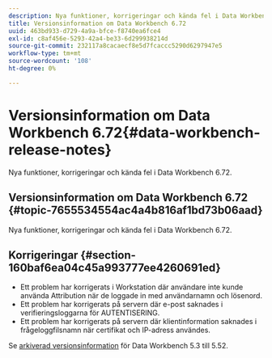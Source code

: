 ```yaml
---
description: Nya funktioner, korrigeringar och kända fel i Data Workbench 6.72.
title: Versionsinformation om Data Workbench 6.72
uuid: 463bd933-d729-4a9a-bfce-f8740ea6fce4
exl-id: c8af456e-5293-42a4-be33-6d299938214d
source-git-commit: 232117a8cacaecf8e5d7fcaccc5290d6297947e5
workflow-type: tm+mt
source-wordcount: '108'
ht-degree: 0%

---
```


# Versionsinformation om Data Workbench 6.72{#data-workbench-release-notes}

Nya funktioner, korrigeringar och kända fel i Data Workbench 6.72.

## Versionsinformation om Data Workbench 6.72 {#topic-7655534554ac4a4b816af1bd73b06aad}

Nya funktioner, korrigeringar och kända fel i Data Workbench 6.72.

## Korrigeringar {#section-160baf6ea04c45a993777ee4260691ed}

* Ett problem har korrigerats i Workstation där användare inte kunde använda Attribution när de loggade in med användarnamn och lösenord.
* Ett problem har korrigerats på servern där e-post saknades i verifieringsloggarna för AUTENTISERING.
* Ett problem har korrigerats på servern där klientinformation saknades i frågeloggfilsnamn när certifikat och IP-adress användes.

Se [arkiverad versionsinformation](https://experienceleague.adobe.com/docs/data-workbench/using/release-notes/release-notes.html) för Data Workbench 5.3 till 5.52.
